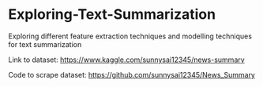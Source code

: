 # Exploring-Text-Summarization
Exploring different feature extraction techniques and modelling techniques for text summarization

Link to dataset: https://www.kaggle.com/sunnysai12345/news-summary

Code to scrape dataset: https://github.com/sunnysai12345/News_Summary
